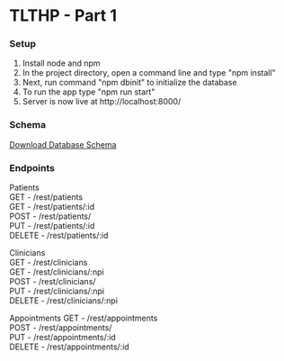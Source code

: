 # TLTHP - Part 1

### Setup
1. Install node and npm
2. In the project directory, open a command line and type "npm install"
3. Next, run command "npm dbinit" to initialize the database
4. To run the app type "npm run start"
5. Server is now live at http://localhost:8000/

### Schema
[Download Database Schema](https://github.com/HystericLamp/TLTHP-Part1/blob/main/TLTHP%20Database%20Schema.pdf)

### Endpoints
Patients <br/>
GET - /rest/patients <br/>
GET - /rest/patients/:id <br/>
POST - /rest/patients/ <br/>
PUT - /rest/patients/:id <br/>
DELETE - /rest/patients/:id <br/>

Clinicians <br/>
GET - /rest/clinicians <br/>
GET - /rest/clinicians/:npi <br/>
POST - /rest/clinicians/ <br/>
PUT - /rest/clinicians/:npi <br/>
DELETE - /rest/clinicians/:npi <br/>

Appointments
GET - /rest/appointments <br/>
POST - /rest/appointments/ <br/>
PUT - /rest/appointments/:id <br/>
DELETE - /rest/appointments/:id <br/>

